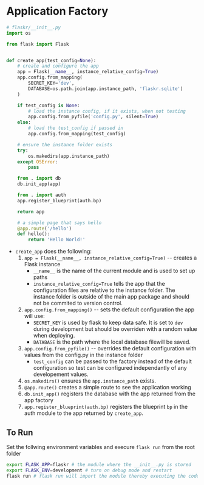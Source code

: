 # Application Factory

```python
# flaskr/__init__.py
import os

from flask import Flask


def create_app(test_config=None):
    # create and configure the app
    app = Flask(__name__, instance_relative_config=True)
    app.config.from_mapping(
        SECRET_KEY='dev',
        DATABASE=os.path.join(app.instance_path, 'flaskr.sqlite')
    )

    if test_config is None:
        # load the instance config, if it exists, when not testing
        app.config.from_pyfile('config.py', silent=True)
    else:
        # load the test_config if passed in
        app.config.from_mapping(test_config)

    # ensure the instance folder exists
    try:
        os.makedirs(app.instance_path)
    except OSError:
        pass

    from . import db
    db.init_app(app)

    from . import auth
    app.register_blueprint(auth.bp)

    return app

    # a simple page that says hello
    @app.route('/hello')
    def hello():
        return 'Hello World!'
```

* `create_app` does the following:
  1. `app = Flask(__name__, instance_relative_config=True)` -- creates a Flask instance
      * `__name__` is the name of the current module and is used to set up paths
      * `instance_relative_config=True` tells the app that the configuration files are relative to the instance folder. The instance folder is outside of the main app package and should not be commited to version control.
  2. `app.config.from_mapping()` -- sets the default configuration the app will use:
      * `SECRET_KEY` is used by flask to keep data safe.  It is set to `dev` during development but should be overriden with a random value when deploying.
      * `DATABASE` is the path where the local database filewill be saved.
  3. `app.config.from_pyfile()` -- overrides the default configuration with values from the config.py in the instance folder
      * `test_config` can be passed to the factory instead of the default configuration so test can be configured independantly of any developement values.
  4. `os.makedirs()` ensures the `app.instance_path` exists.
  5. `@app.route()` creates a simple route to see the application working
  6. `db.init_app()` registers the database with the app returned from the app factory
  7. `app.register_blueprint(auth.bp)` registers the blueprint `bp` in the auth module to the app returned by `create_app`.

## To Run

Set the follwing environment variables and execure `flask run` from the root folder

```bash
export FLASK_APP=flaskr # the module where the __init__.py is stored
export FLASK_ENV=development # turn on debug mode and restart
flask run # flask run will import the module thereby executing the code in create_app
```
